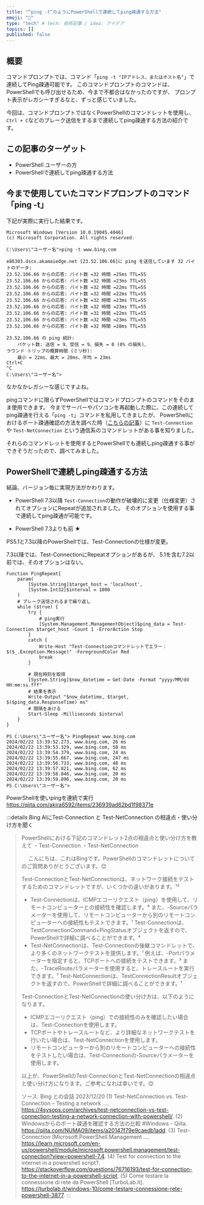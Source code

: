 ```yaml
---
title: "“ping -t”のようにPowerShellで連続してping疎通する方法"
emoji: "📌"
type: "tech" # tech: 技術記事 / idea: アイデア
topics: []
published: false
---
```

## 概要

コマンドプロンプトでは、コマンド「`ping -t "IPアドレス、またはホスト名"`」で連続してPing疎通可能です。
このコマンドプロンプトのコマンドは、PowerShellでも呼び出せるため、今まで不都合はなかったのですが、
プロンプト表示がレガシーすぎるなと、ずっと感じていました。

今回は、コマンドプロンプトではなくPowerShellのコマンドレットを使用し、
`Ctrl + C`などのブレーク送信をするまで連続してping疎通する方法の紹介です。

## この記事のターゲット

- PowerShell ユーザーの方
- PowerShellで連続してping疎通する方法

## 今まで使用していたコマンドプロンプトのコマンド「ping -t」

下記が実際に実行した結果です。

```cmd:コマンドプロンプトで連続ping疎通する
Microsoft Windows [Version 10.0.19045.4046]
(c) Microsoft Corporation. All rights reserved.

C:\Users\"ユーザー名">ping -t www.bing.com

e86303.dscx.akamaiedge.net [23.52.106.66]に ping を送信しています 32 バイトのデータ:
23.52.106.66 からの応答: バイト数 =32 時間 =25ms TTL=55
23.52.106.66 からの応答: バイト数 =32 時間 =23ms TTL=55
23.52.106.66 からの応答: バイト数 =32 時間 =22ms TTL=55
23.52.106.66 からの応答: バイト数 =32 時間 =22ms TTL=55
23.52.106.66 からの応答: バイト数 =32 時間 =23ms TTL=55
23.52.106.66 からの応答: バイト数 =32 時間 =23ms TTL=55
23.52.106.66 からの応答: バイト数 =32 時間 =22ms TTL=55
23.52.106.66 からの応答: バイト数 =32 時間 =23ms TTL=55
23.52.106.66 からの応答: バイト数 =32 時間 =28ms TTL=55

23.52.106.66 の ping 統計:
    パケット数: 送信 = 9、受信 = 9、損失 = 0 (0% の損失)、
ラウンド トリップの概算時間 (ミリ秒):
    最小 = 22ms、最大 = 28ms、平均 = 23ms
Ctrl+C
^C
C:\Users\"ユーザー名">
```

なかなかレガシーな感じですよね。

pingコマンドに限らずPowerShellではコマンドプロンプトのコマンドをそのまま使用できます。
今までサーバーやパソコンを再起動した際に、この連続してping疎通を行える「`ping -t`」コマンドを私用してきましたが、
PowerShellにおけるポート疎通確認の方法を調べた時（[こちらの記事](https://zenn.dev/haretokidoki/articles/1c671247e9523c)）に `Test-Connection` や `Test-NetConnection` という通信系のコマンドレットがある事を知りました。

それらのコマンドレットを使用するとPowerShellでも連続しping疎通する事ができそうだったので、調べてみました。

## PowerShellで連続しping疎通する方法

結論、バージョン毎に実現方法がかわります。

- PowerShell 7.3以降
    `Test-Connection`の動作が破壊的に変更（仕様変更）されてオプションにRepeatが追加されました。
    そのオプションを使用する事で連続してping疎通が可能です。

- PowerShell 7.3よりも前
    ★






PS5.1と7.3以降のPowerShellでは、Test-Connectionの仕様が変更。

7.3以降では、Test-ConnectionにRepeatオプションがあるが、
5.1を含む7.2以前では、そのオプションはない。

```powershell:
Function PingRepeat{
    param(
        [System.String]$target_host = 'localhost',
        [System.Int32]$interval = 1000
    )
    # ブレーク送信されるまで繰り返し
    while ($true) {
        try {
            # ping実行
            [System.Management.ManagementObject]$ping_data = Test-Connection $target_host -Count 1 -ErrorAction Stop
        }
        catch {
            Write-Host "Test-Connectionコマンドレットでエラー：$($_.Exception.Message)" -ForegroundColor Red
            break
        }
        
        # 現在時刻を取得
        [System.String]$now_datetime = Get-Date -Format "yyyy/MM/dd HH:mm:ss.fff"
        # 結果を表示
        Write-Output "$now_datetime, $target, $($ping_data.ResponseTime) ms"
        # 間隔をあける
        Start-Sleep -Milliseconds $interval
    }
}
```

```powershell:実際に「PingRepeat」Functionを実行
PS C:\Users\"ユーザー名"> PingRepeat www.bing.com
2024/02/22 13:39:52.273, www.bing.com, 26 ms
2024/02/22 13:39:53.329, www.bing.com, 50 ms
2024/02/22 13:39:54.379, www.bing.com, 24 ms
2024/02/22 13:39:55.667, www.bing.com, 247 ms
2024/02/22 13:39:56.733, www.bing.com, 48 ms
2024/02/22 13:39:57.821, www.bing.com, 62 ms
2024/02/22 13:39:58.846, www.bing.com, 20 ms
2024/02/22 13:39:59.896, www.bing.com, 20 ms
PS C:\Users\"ユーザー名">
```

PowerShellを使いpingを連続で実行
https://qiita.com/akira6592/items/236939ad62bd1f98371e

:::details Bing AIにTest-Connection と Test-NetConnection の相違点・使い分け方を聞く 
> 
> 
> PowerShellにおける下記のコマンドレット2点の相違点と使い分け方を教えて
> ・Test-Connection
> ・Test-NetConnection
　
> 
> 　
> こんにちは、これはBingです。PowerShellのコマンドレットについてのご質問ありがとうございます。😊
> 
> Test-ConnectionとTest-NetConnectionは、ネットワーク接続をテストするためのコマンドレットですが、いくつかの違いがあります。¹²
> 
> - Test-Connectionは、ICMPエコーリクエスト（ping）を使用して、リモートコンピューターとの接続性を確認します。⁴ また、-Sourceパラメーターを使用して、リモートコンピューターから別のリモートコンピューターへの接続性もテストできます。¹ Test-Connectionは、TestConnectionCommand+PingStatusオブジェクトを返すので、PowerShellで詳細に調べることができます。⁴
> - Test-NetConnectionは、Test-Connectionの後継コマンドレットで、より多くのネットワークテストを提供します。¹ 例えば、-Portパラメーターを指定すると、TCPポートへの接続をテストできます。³ また、-TraceRouteパラメーターを使用すると、トレースルートを実行できます。¹ Test-NetConnectionは、TestConnectionResultオブジェクトを返すので、PowerShellで詳細に調べることができます。¹
> 
> Test-ConnectionとTest-NetConnectionの使い分け方は、以下のようになります。
> 
> - ICMPエコーリクエスト（ping）での接続性のみを確認したい場合は、Test-Connectionを使用します。
> - TCPポートやトレースルートなど、より詳細なネットワークテストを行いたい場合は、Test-NetConnectionを使用します。
> - リモートコンピューターから別のリモートコンピューターへの接続性をテストしたい場合は、Test-Connectionの-Sourceパラメーターを使用します。
> 
> 以上が、PowerShellのTest-ConnectionとTest-NetConnectionの相違点と使い分け方になります。ご参考になれば幸いです。😊
> 
> ソース: Bing との会話 2023/12/20
> (1) Test-NetConnection vs. Test-Connection – Testing a network .... https://4sysops.com/archives/test-netconnection-vs-test-connection-testing-a-network-connection-with-powershell/.
> (2) Windowsからのポート疎通を確認する方法の比較 #Windows - Qiita. https://qiita.com/NUMA09/items/a20147f79e9caedb1add.
> (3) Test-Connection (Microsoft.PowerShell.Management .... https://learn.microsoft.com/en-us/powershell/module/microsoft.powershell.management/test-connection?view=powershell-7.4.
> (4) Test for connection to the internet in a powershell script?. https://stackoverflow.com/questions/76716193/test-for-connection-to-the-internet-in-a-powershell-script.
> (5) Come testare la connessione di rete da PowerShell [TurboLab.it]. https://turbolab.it/windows-10/come-testare-connessione-rete-powershell-3877.
:::
